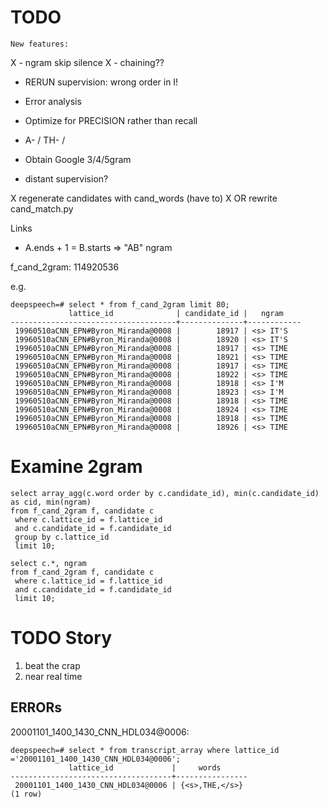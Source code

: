 TODO
====

    New features:
X   - ngram skip silence
X   - chaining??

- RERUN supervision: wrong order in I!
- Error analysis
- Optimize for PRECISION rather than recall
- A- / TH- / 

- Obtain Google 3/4/5gram

- distant supervision?

X regenerate candidates with cand_words (have to)
X OR rewrite cand_match.py

Links

- A.ends + 1 = B.starts  => "AB" ngram


f_cand_2gram: 114920536

e.g.

    deepspeech=# select * from f_cand_2gram limit 80;
                 lattice_id              | candidate_id |   ngram
    -------------------------------------+--------------+------------
     19960510aCNN_EPN#Byron_Miranda@0008 |        18917 | <s> IT'S
     19960510aCNN_EPN#Byron_Miranda@0008 |        18920 | <s> IT'S
     19960510aCNN_EPN#Byron_Miranda@0008 |        18917 | <s> TIME
     19960510aCNN_EPN#Byron_Miranda@0008 |        18921 | <s> TIME
     19960510aCNN_EPN#Byron_Miranda@0008 |        18917 | <s> TIME
     19960510aCNN_EPN#Byron_Miranda@0008 |        18922 | <s> TIME
     19960510aCNN_EPN#Byron_Miranda@0008 |        18918 | <s> I'M
     19960510aCNN_EPN#Byron_Miranda@0008 |        18923 | <s> I'M
     19960510aCNN_EPN#Byron_Miranda@0008 |        18918 | <s> TIME
     19960510aCNN_EPN#Byron_Miranda@0008 |        18924 | <s> TIME
     19960510aCNN_EPN#Byron_Miranda@0008 |        18918 | <s> TIME
     19960510aCNN_EPN#Byron_Miranda@0008 |        18926 | <s> TIME


# Examine 2gram 
    select array_agg(c.word order by c.candidate_id), min(c.candidate_id) as cid, min(ngram)
    from f_cand_2gram f, candidate c
     where c.lattice_id = f.lattice_id 
     and c.candidate_id = f.candidate_id
     group by c.lattice_id
     limit 10;

    select c.*, ngram
    from f_cand_2gram f, candidate c
     where c.lattice_id = f.lattice_id 
     and c.candidate_id = f.candidate_id
     limit 10;

# TODO Story

1. beat the crap
2. near real time


## ERRORs

20001101_1400_1430_CNN_HDL034@0006: 

    deepspeech=# select * from transcript_array where lattice_id ='20001101_1400_1430_CNN_HDL034@0006';
                 lattice_id             |     words
    ------------------------------------+----------------
     20001101_1400_1430_CNN_HDL034@0006 | {<s>,THE,</s>}
    (1 row)